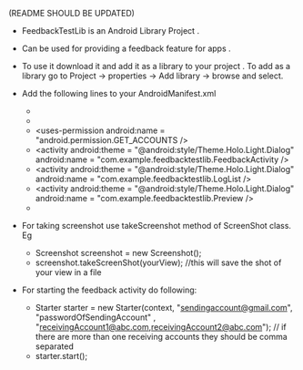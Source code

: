
(README SHOULD BE UPDATED)

* FeedbackTestLib is an Android Library Project .

* Can be used for providing a feedback feature for apps .

* To use it download it and add it as a library to your project . To add as a library go to Project -> properties -> Add library -> browse and select.

* Add the following lines to your AndroidManifest.xml
	- <uses-permission android:name = "android.permission.INTERNET" />
	- <uses-permission android:name = "android.permission.READ_LOGS" />
	- <uses-permission android:name = "android.permission.GET_ACCOUNTS />
	- <activity
		android:theme = "@android:style/Theme.Holo.Light.Dialog" 
		android:name = "com.example.feedbacktestlib.FeedbackActivity />
	- <activity 
		android:theme = "@android:style/Theme.Holo.Light.Dialog" 
		android:name = "com.example.feedbacktestlib.LogList />
	- <activity 
		android:theme = "@android:style/Theme.Holo.Light.Dialog" 
		android:name = "com.example.feedbacktestlib.Preview />
	- <activity 
		android:theme = "@android:style/Theme.Holo.Light.Dialog" 
		android:name = "com.exmaple.feedbacktestlib.ProcessList" />

* For taking screenshot use takeScreenshot method of ScreenShot class. Eg
	- Screenshot screenshot = new Screenshot();
	- screenshot.takeScreenShot(yourView); 
		//this will save the shot of your view in a file

* For starting the feedback activity do following:
	- Starter starter = new Starter(context, "sendingaccount@gmail.com", "passwordOfSendingAccount" , "receivingAccount1@abc.com,receivingAccount2@abc.com");
		// if there are more than one receiving accounts they should be comma separated
	- starter.start(); 

